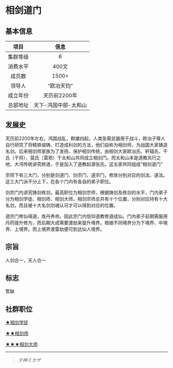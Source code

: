 # 相剑道门

## 基本信息

项目|信息
:--:|:--:
集群等级|6
消费水平|400文
成员数|1500+
领导人|“欧冶天钧”
成立年份|天历前2200年
总部地址|天下-鸿国中部-太和山

## 发展史

天历前2200年左右，鸿国战乱，群雄四起，人类急需武器用于战斗，欧冶子等人自行研究了将精铁熔铸、打造成利剑的方法，他们自称为相剑师，为战国大家铸造名剑。后来相剑师家族为了发扬、保护相剑传统，由相剑大家欧冶氏、轩辕氏、干氏（干将）、莫氏（莫邪）于太和山共同成立相剑门。而太和山本是道教风行之地，大鸿传统讲究修道，于是加入了道教起源张氏。这五家共同组成“相剑道门”

宗师下有三大门，分别是剑道门、剑宗门、道宗门，修炼分别对应的剑法、道法。这三大门派不分上下，在各个门内有各自的弟子职位。

剑宗门内讲究铸剑练剑。最高职位为相剑宗师，根据铸剑及练剑的水平，门内弟子分为相剑学徒、相剑师、相剑大师。相剑宗师总共有十个位置，分别对应持有十大名剑，而且被十大名剑剑魂认可才可以得到对应的位置。

道宗门修仙得道，炼丹养命。因此宗门内信仰道教修道成仙。门内弟子前期需服用丹药提升修为，而后期大成需要渡劫来提升境界。根据不同境界分为下境界、中境界、上境界。而上境界渡雷劫便可到达仙人境界。

## 宗旨

人剑合一，天人合一

## 标志

暂缺

## 社群职位

<a href="../XiangJian_Apprentice" target="_blank">★相剑学徒</a>

<a href="../XiangJian_Artisan" target="_blank">★★相剑师</a>

<a href="../XiangJian_Master" target="_blank">★★★相剑大师</a>

---

> *夕神ミカザ*
